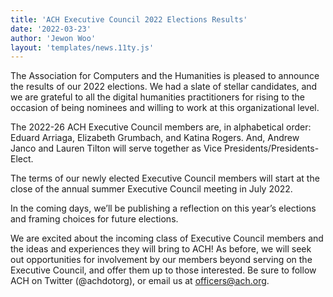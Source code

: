 ```yaml
---
title: 'ACH Executive Council 2022 Elections Results'
date: '2022-03-23'
author: 'Jewon Woo'
layout: 'templates/news.11ty.js'
---
```

The Association for Computers and the Humanities is pleased to announce the results of our 2022 elections. We had a slate of stellar candidates, and we are grateful to all the digital humanities practitioners for rising to the occasion of being nominees and willing to work at this organizational level.

The 2022-26 ACH Executive Council members are, in alphabetical order: Eduard Arriaga, Elizabeth Grumbach, and Katina Rogers. And, Andrew Janco and Lauren Tilton will serve together as Vice Presidents/Presidents-Elect.

The terms of our newly elected Executive Council members will start at the close of the annual summer Executive Council meeting in July 2022.

In the coming days, we’ll be publishing a reflection on this year’s elections and framing choices for future elections.

We are excited about the incoming class of Executive Council members and the ideas and experiences they will bring to ACH! As before, we will seek out opportunities for involvement by our members beyond serving on the Executive Council, and offer them up to those interested. Be sure to follow ACH on Twitter (@achdotorg), or email us at [officers@ach.org](mailto:officers@ach.org).

